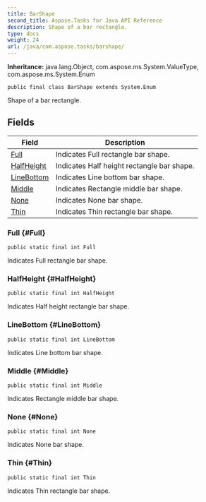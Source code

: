 ```yaml
---
title: BarShape
second_title: Aspose.Tasks for Java API Reference
description: Shape of a bar rectangle.
type: docs
weight: 24
url: /java/com.aspose.tasks/barshape/
---
```


**Inheritance:**
java.lang.Object, com.aspose.ms.System.ValueType, com.aspose.ms.System.Enum
```
public final class BarShape extends System.Enum
```

Shape of a bar rectangle.
## Fields

| Field | Description |
| --- | --- |
| [Full](#Full) | Indicates Full rectangle bar shape. |
| [HalfHeight](#HalfHeight) | Indicates Half height rectangle bar shape. |
| [LineBottom](#LineBottom) | Indicates Line bottom bar shape. |
| [Middle](#Middle) | Indicates Rectangle middle bar shape. |
| [None](#None) | Indicates None bar shape. |
| [Thin](#Thin) | Indicates Thin rectangle bar shape. |
### Full {#Full}
```
public static final int Full
```


Indicates Full rectangle bar shape.

### HalfHeight {#HalfHeight}
```
public static final int HalfHeight
```


Indicates Half height rectangle bar shape.

### LineBottom {#LineBottom}
```
public static final int LineBottom
```


Indicates Line bottom bar shape.

### Middle {#Middle}
```
public static final int Middle
```


Indicates Rectangle middle bar shape.

### None {#None}
```
public static final int None
```


Indicates None bar shape.

### Thin {#Thin}
```
public static final int Thin
```


Indicates Thin rectangle bar shape.

